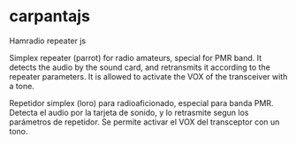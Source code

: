 # carpantajs
Hamradio repeater js


Simplex repeater (parrot) for radio amateurs, special for PMR band.
It detects the audio by the sound card, and retransmits it according to the repeater parameters.
It is allowed to activate the VOX of the transceiver with a tone.


Repetidor simplex (loro) para radioaficionado, especial para banda PMR.
Detecta el audio por la tarjeta de sonido, y lo retrasmite segun los parámetros de repetidor.
Se permite activar el VOX del transceptor con un tono.
